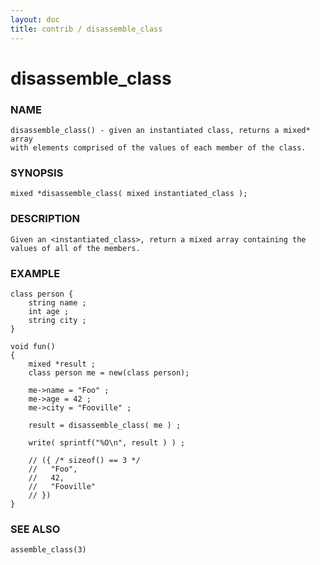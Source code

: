 ```yaml
---
layout: doc
title: contrib / disassemble_class
---
```

# disassemble_class

### NAME

    disassemble_class() - given an instantiated class, returns a mixed* array
    with elements comprised of the values of each member of the class.

### SYNOPSIS

    mixed *disassemble_class( mixed instantiated_class );

### DESCRIPTION

    Given an <instantiated_class>, return a mixed array containing the
    values of all of the members.

### EXAMPLE

    class person {
        string name ;
        int age ;
        string city ;
    }

    void fun()
    {
        mixed *result ;
        class person me = new(class person);

        me->name = "Foo" ;
        me->age = 42 ;
        me->city = "Fooville" ;

        result = disassemble_class( me ) ;

        write( sprintf("%O\n", result ) ) ;

        // ({ /* sizeof() == 3 */
        //   "Foo",
        //   42,
        //   "Fooville"
        // })
    }

### SEE ALSO

    assemble_class(3)
